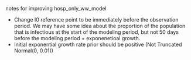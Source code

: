 notes for improving hosp_only_ww_model

- Change I0 reference point to be immediately before the observation period. We may have some idea about the proportion of the population that is infectious at the start of the modeling period, but not 50 days before the modeling period + exponenetioal growth.
- Initial exponential growth rate prior should be positive (Not Truncated Normal(0, 0.01))
